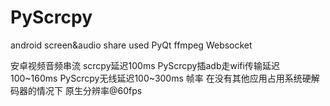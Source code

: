 # PyScrcpy
android screen&amp;audio share used PyQt ffmpeg Websocket

安卓视频音频串流
scrcpy延迟100ms
PyScrcpy插adb走wifi传输延迟100~160ms
PyScrcpy无线延迟100~300ms
帧率 在没有其他应用占用系统硬解码器的情况下 原生分辨率@60fps
